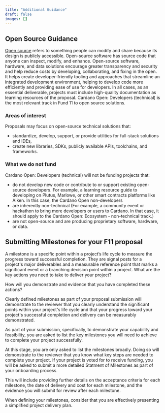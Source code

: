 ```yaml
---
title: "Additional Guidance"
draft: false
images: []
---
```


## Open Source Guidance

[Open source](https://opensource.com/resources/what-open-source) refers to something people can modify and share because its design is publicly accessible. Open-source software has source code that anyone can inspect, modify, and enhance.
Open-source software, hardware, and data solutions encourage greater transparency and security and help reduce costs by developing, collaborating, and fixing in the open.
It helps create developer-friendly tooling and approaches that streamline an integrated development environment, helping to develop code more efficiently and providing ease of use for developers.
In all cases, as an essential deliverable, projects must include high-quality documentation as learning resources of the proposal.
Cardano Open: Developers (technical) is the most relevant track in Fund 11 to open source solutions.

### Areas of interest

Proposals may focus on open-source technical solutions that:

- standardize, develop, support, or provide utilities for full-stack solutions and IDEs,
- create new libraries, SDKs, publicly available APIs, toolchains, and frameworks.

### What we do not fund

Cardano Open: Developers (technical) will not be funding projects that:

- do not develop new code or contribute to or support existing open-source developers. For example, a learning resource guide to developing on Plutus, Marlowe, or other smart contracts platforms like Aiken. In this case, the Cardano Open non-developers
- are inherently non-technical (For example, a community event or hackathon to bring more developers or users to Cardano. In that case, it should apply to the Cardano Open: Ecosystem - non-technical track.)
- are not open-source and are producing proprietary software, hardware, or data.

## Submitting Milestones for your F11 proposal

A milestone is a specific point within a project’s life cycle to measure the progress toward successful completion. They are signal posts for a project's major deliverables and a measurable reference point that marks a significant event or a branching decision point within a project.
What are the key actions you need to take to deliver your project?

How will you demonstrate and evidence that you have completed these actions?

Clearly defined milestones as part of your proposal submission will demonstrate to the reviewer that you clearly understand the significant points within your project's life cycle and that your progress toward your project's successful completion and delivery can be measurably demonstrated.

As part of your submission, specifically, to demonstrate your capability and feasibility, you are asked to list the key milestones you will need to achieve to complete your project successfully.

At this stage, you are only asked to list the milestones broadly. Doing so will demonstrate to the reviewer that you know what key steps are needed to complete your project.
If your project is voted for to receive funding, you will be asked to submit a more detailed Statment of Milestones as part of your onboarding process.

This will include providing further details on the acceptance criteria for each milestone, the date of delivery and cost for each milestone, and the evidence you will submit for review after each milestone.

When defining your milestones, consider that you are effectively presenting a simplified project delivery plan.